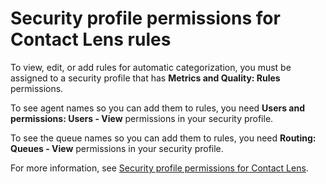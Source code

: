 # Security profile permissions for Contact Lens rules<a name="permissions-for-rules"></a>

To view, edit, or add rules for automatic categorization, you must be assigned to a security profile that has **Metrics and Quality: Rules** permissions\.

To see agent names so you can add them to rules, you need **Users and permissions: Users \- View** permissions in your security profile\. 

To see the queue names so you can add them to rules, you need **Routing: Queues \- View** permissions in your security profile\. 

For more information, see [Security profile permissions for Contact Lens](permissions-for-contact-lens.md)\.